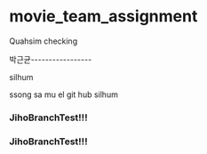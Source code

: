 # movie_team_assignment


Quahsim checking


박근균-----------------








silhum





ssong sa mu el 
git hub silhum


### JihoBranchTest!!!

<!-- 수정중입니다. 송사무엘 -->

<!-- 수정 2차입니다. 송사무엘 -->

<!-- 수정 3차입니다. 송사무엘 -->

### JihoBranchTest!!!




<!-- 수정 4차입니다. 송사무엘 라라라라라라라 -->

